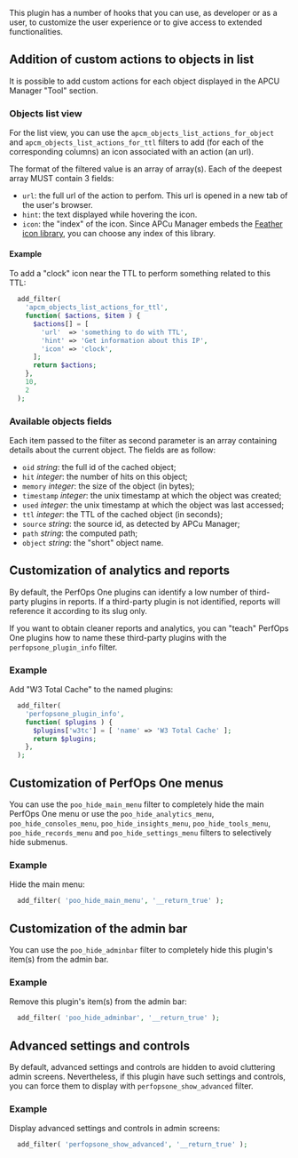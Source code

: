 This plugin has a number of hooks that you can use, as developer or as a user, to customize the user experience or to give access to extended functionalities.

## Addition of custom actions to objects in list
It is possible to add custom actions for each object displayed in the APCU Manager "Tool" section.

### Objects list view
For the list view, you can use the `apcm_objects_list_actions_for_object` and `apcm_objects_list_actions_for_ttl` filters to add (for each of the corresponding columns) an icon associated with an action (an url).

The format of the filtered value is an array of array(s). Each of the deepest array MUST contain 3 fields:

* `url`: the full url of the action to perfom. This url is opened in a new tab of the user's browser.
* `hint`: the text displayed while hovering the icon.
* `icon`: the "index" of the icon. Since APCu Manager embeds the [Feather icon library](https://feathericons.com/), you can choose any index of this library.

#### Example
To add a "clock" icon near the TTL to perform something related to this TTL:
```php
  add_filter(
    'apcm_objects_list_actions_for_ttl',
    function( $actions, $item ) {
      $actions[] = [
        'url'  => 'something to do with TTL',
        'hint' => 'Get information about this IP',
        'icon' => 'clock',
      ];
      return $actions;
    },
    10,
    2
  );
```

### Available objects fields
Each item passed to the filter as second parameter is an array containing details about the current object. The fields are as follow:

* `oid` _string_: the full id of the cached object;
* `hit` _integer_: the number of hits on this object;
* `memory` _integer_: the size of the object (in bytes);
* `timestamp` _integer_: the unix timestamp at which the object was created;
* `used` _integer_: the unix timestamp at which the object was last accessed;
* `ttl` _integer_: the TTL of the cached object (in seconds);
* `source` _string_: the source id, as detected by APCu Manager;
* `path` _string_: the computed path;
* `object` _string_: the "short" object name.

## Customization of analytics and reports
By default, the PerfOps One plugins can identify a low number of third-party plugins in reports. If a third-party plugin is not identified, reports will reference it according to its slug only.

If you want to obtain cleaner reports and analytics, you can "teach" PerfOps One plugins how to name these third-party plugins with the `perfopsone_plugin_info` filter.

### Example
Add "W3 Total Cache" to the named plugins:
```php
  add_filter(
    'perfopsone_plugin_info',
    function( $plugins ) {
      $plugins['w3tc'] = [ 'name' => 'W3 Total Cache' ];
      return $plugins;
    },
  );
```

## Customization of PerfOps One menus
You can use the `poo_hide_main_menu` filter to completely hide the main PerfOps One menu or use the `poo_hide_analytics_menu`, `poo_hide_consoles_menu`, `poo_hide_insights_menu`, `poo_hide_tools_menu`, `poo_hide_records_menu` and `poo_hide_settings_menu` filters to selectively hide submenus.

### Example
Hide the main menu:
```php
  add_filter( 'poo_hide_main_menu', '__return_true' );
```

## Customization of the admin bar
You can use the `poo_hide_adminbar` filter to completely hide this plugin's item(s) from the admin bar.

### Example
Remove this plugin's item(s) from the admin bar:
```php
  add_filter( 'poo_hide_adminbar', '__return_true' );
```

## Advanced settings and controls
By default, advanced settings and controls are hidden to avoid cluttering admin screens. Nevertheless, if this plugin have such settings and controls, you can force them to display with `perfopsone_show_advanced` filter.

### Example
Display advanced settings and controls in admin screens:
```php
  add_filter( 'perfopsone_show_advanced', '__return_true' );
```